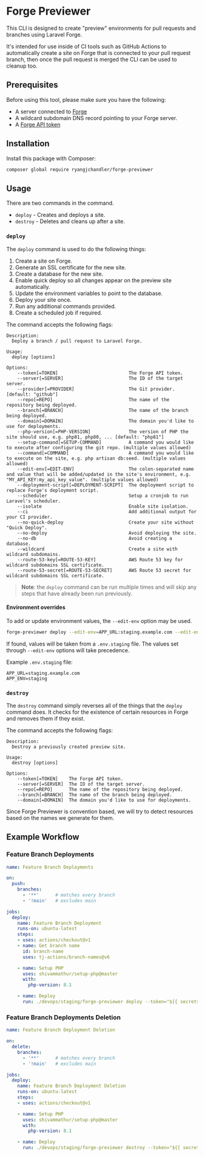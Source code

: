 # Forge Previewer

This CLI is designed to create "preview" environments for pull requests and branches using Laravel Forge.

It's intended for use inside of CI tools such as GitHub Actions to automatically create a site on Forge that is connected to your pull request branch, then once the pull request is merged the CLI can be used to cleanup too.

## Prerequisites

Before using this tool, please make sure you have the following:
* A server connected to [Forge](https://forge.laravel.com)
* A wildcard subdomain DNS record pointing to your Forge server.
* A [Forge API token](https://forge.laravel.com/docs/1.0/accounts/api.html)

## Installation

Install this package with Composer:

```sh
composer global require ryangjchandler/forge-previewer
```

## Usage

There are two commands in the command.

* `deploy` - Creates and deploys a site.
* `destroy` - Deletes and cleans up after a site.

### `deploy`

The `deploy` command is used to do the following things:

1. Create a site on Forge.
2. Generate an SSL certificate for the new site.
3. Create a database for the new site.
4. Enable quick deploy so all changes appear on the preview site automatically.
4. Update the environment variables to point to the database.
5. Deploy your site once.
6. Run any additional commands provided.
7. Create a scheduled job if required.

The command accepts the following flags:

```
Description:
  Deploy a branch / pull request to Laravel Forge.

Usage:
  deploy [options]

Options:
    --token[=TOKEN]                          The Forge API token.
    --server[=SERVER]                        The ID of the target server.
    --provider[=PROVIDER]                    The Git provider. [default: "github"]
    --repo[=REPO]                            The name of the repository being deployed.
    --branch[=BRANCH]                        The name of the branch being deployed.
    --domain[=DOMAIN]                        The domain you'd like to use for deployments.
    --php-version[=PHP-VERSION]              The version of PHP the site should use, e.g. php81, php80, ... [default: "php81"]
    --setup-command[=SETUP-COMMAND]          A command you would like to execute after configuring the git repo. (multiple values allowed)
    --command[=COMMAND]                      A command you would like to execute on the site, e.g. php artisan db:seed. (multiple values allowed)
    --edit-env[=EDIT-ENV]                    The colon-separated name and value that will be added/updated in the site's environment, e.g. "MY_API_KEY:my_api_key_value". (multiple values allowed)
    --deployment-script[=DEPLOYMENT-SCRIPT]  The deployment script to replace Forge's deployment script.
    --scheduler                              Setup a cronjob to run Laravel's scheduler.
    --isolate                                Enable site isolation.
    --ci                                     Add additional output for your CI provider.
    --no-quick-deploy                        Create your site without "Quick Deploy".
    --no-deploy                              Avoid deploying the site.
    --no-db                                  Avoid creating a database.
    --wildcard                               Create a site with wildcard subdomains.
    --route-53-key[=ROUTE-53-KEY]            AWS Route 53 key for wildcard subdomains SSL certificate.
    --route-53-secret[=ROUTE-53-SECRET]      AWS Route 53 secret for wildcard subdomains SSL certificate.
```

> **Note**: the `deploy` command can be run multiple times and will skip any steps that have already been run previously.

#### Environment overrides

To add or update environment values, the `--edit-env` option may be used.
```bash
forge-previewer deploy --edit-env=APP_URL:staging.example.com --edit-env=APP_ENV:staging
```

If found, values will be taken from a `.env.staging` file. The values set through `--edit-env` options will take precedence.

Example `.env.staging` file:
```dotenv
APP_URL=staging.example.com
APP_ENV=staging
```

### `destroy`

The `destroy` command simply reverses all of the things that the `deploy` command does. It checks for the existence of certain resources in Forge and removes them if they exist.

The command accepts the following flags:

```
Description:
  Destroy a previously created preview site.

Usage:
  destroy [options]

Options:
    --token[=TOKEN]    The Forge API token.
    --server[=SERVER]  The ID of the target server.
    --repo[=REPO]      The name of the repository being deployed.
    --branch[=BRANCH]  The name of the branch being deployed.
    --domain[=DOMAIN]  The domain you'd like to use for deployments.
```

Since Forge Previewer is convention based, we will try to detect resources based on the names we generate for them.

## Example Workflow

### Feature Branch Deployments
```yaml
name: Feature Branch Deployments

on:
  push:
    branches:
      - '**'      # matches every branch
      - '!main'   # excludes main

jobs:
  deploy:
    name: Feature Branch Deployment
    runs-on: ubuntu-latest
    steps:
    - uses: actions/checkout@v1
    - name: Get branch name
      id: branch-name
      uses: tj-actions/branch-names@v6

    - name: Setup PHP
      uses: shivammathur/setup-php@master
      with:
        php-version: 8.1

    - name: Deploy
      run: ./devops/staging/forge-previewer deploy --token="${{ secrets.FORGE_API_TOKEN }}" --server="${{ secrets.FORGE_SERVER_ID }}" --repo=example/demo --branch=${GITHUB_REF##*/} --domain=example.com --php-version=php81 --no-db --edit-env="APP_URL:https://{domain}" --wildcard --route-53-key="${{ secrets.AWS_ROUTE_53_KEY }}" --route-53-secret="${{ secrets.AWS_ROUTE_53_SECRET }}"
```

### Feature Branch Deployments Deletion

```yaml
name: Feature Branch Deployment Deletion

on:
  delete:
    branches:
      - '**'      # matches every branch
      - '!main'   # excludes main

jobs:
  deploy:
    name: Feature Branch Deployment Deletion
    runs-on: ubuntu-latest
    steps:
    - uses: actions/checkout@v1

    - name: Setup PHP
      uses: shivammathur/setup-php@master
      with:
        php-version: 8.1

    - name: Deploy
      run: ./devops/staging/forge-previewer destroy --token="${{ secrets.FORGE_API_TOKEN }}" --server="${{ secrets.FORGE_SERVER_ID }}" --repo=example/demo --branch=${GITHUB_REF##*/} --domain=example.com
```
